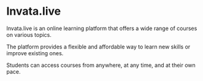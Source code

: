 # Invata.live

Invata.live is an online learning platform that offers a wide range of courses on various topics.

The platform provides a flexible and affordable way to learn new skills or improve existing ones. 

Students can access courses from anywhere, at any time, and at their own pace.
